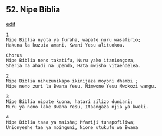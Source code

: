 ## 52. Nipe Biblia
[edit](https://docs.google.com/document/d/1YdCMhEoLwaI2CvfdCys9tjz5ajUAbVmu/edit?mode=html)



    1
    Nipe Biblia nyota ya furaha, wapate nuru wasafirio;
    Hakuna la kuzuia amani, Kwani Yesu alituokoa.

    Chorus
    Nipe Biblia neno takatifu, Nuru yako itaniongoza,
    Sheria na ahadi na upendo, Hata mwisho vitaendelea.

    2
    Nipe Biblia nihuzunikapo ikinijaza moyoni dhambi ;
    Nipe neno zuri la Bwana Yesu, Nimwone Yesu Mwokozi wangu.

    3
    Nipe Biblia nipate kuona, hatari zilizo duniani;
    Nuru ya neno lake Bwana Yesu, Itaangaza njia ya kweli.

    4
    Nipe Biblia taaa ya maisha; Mfariji tunapofiliwa;
    Unionyeshe taa ya mbinguni, Nione utukufu wa Bwana


